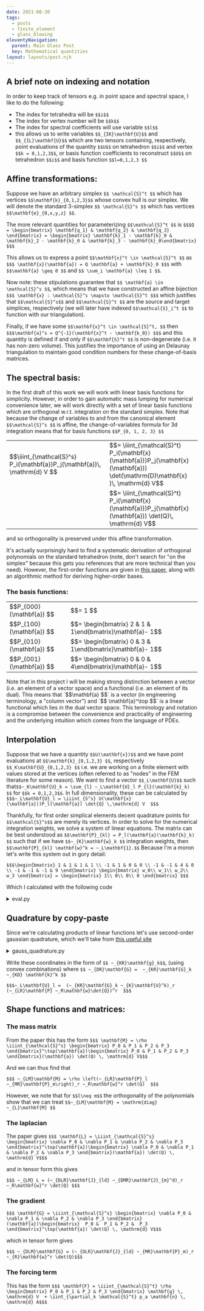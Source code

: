 ```yaml
---
date: 2021-08-30
tags:
  - posts
  - finite_element
  - glass_blowing
eleventyNavigation:
  parent: Main Glass Post
  key: Mathematical quantities
layout: layouts/post.njk
---
```


## A brief note on indexing and notation
In order to keep track of tensors e.g. in point space and spectral space, I like to do the following:
* The index for tetrahedra will be `$$i$$`
* The index for vertex number will be `$$k$$` 
* The index for spectral coefficients will use variable `$$l$$`
* this allows us to write variables `$$_{IK}\mathbf{U}$$` and `$$_{IL}\mathbf{U}$$` which are two tensors containing, respectively, 
point evaluations of the quantity `$$U$$` on tetrahedron `$$i$$` and vertex `$$k = 0,1,2,3$$`, or basis function coefficients
to reconstruct `$$U$$` on tetrahedron `$$i$$` and basis function `$$l=0,1,2,3 $$`

## Affine transformations:

Suppose we have an arbitrary simplex `$$ \mathcal{S}^t $$` which has vertices `$$\mathbf{k}_{0,1,2,3}$$` whose convex hull is our simplex.
We will denote the standard 3-simplex `$$ \mathcal{S}^s $$` which has vertices `$$\mathbf{e}_{0,x,y,z} $$`.

The more relevant quantities for parameterizing `$$\mathcal{S}^t $$` is `$$$Q = \begin{bmatrix}
\mathbf{q_1} & \mathbf{q_2} & \mathbf{q_3}
\end{bmatrix} = \begin{bmatrix}
\mathbf{k}_1 - \mathbf{k}_0 & \mathbf{k}_2 - \mathbf{k}_0 & \mathbf{k}_3 - \mathbf{k}_0\end{bmatrix} $$$`

This allows us to express a point `$$\mathbf{x}^t \in \mathcal{S}^t $$` as `$$$ \mathbf{x}(\mathbf{a}) = Q \mathbf{a} + \mathbf{k}_0 $$$`
with `$$\mathbf{a} \geq 0 $$` and `$$ \sum_i \mathbf{a} \leq 1 $$`.

Now note: these stipulations guarantee that `$$ \mathbf{a} \in \mathcal{S}^s $$`, which means that we have constructed an affine bijection
`$$$ \mathbf{x} : \mathcal{S}^s \mapsto \mathcal{S}^t $$$` which justifies that `$$\mathcal{S}^s$$` and `$$\mathcal{S}^t $$` are the source and target simplices,
respectively (we will later have indexed `$$\mathcal{S}_i^t $$` to function with our triangulation). 

Finally, if we have some `$$\mathbf{x}^t \in \mathcal{S}^t, $$` then `$$$\mathbf{a}^s = Q^{-1}(\mathbf{x}^t - \mathbf{k_0}) $$$` and
this quantity is defined if and only if `$$\mathbf{S}^t $$` is non-degenerate (i.e. it has non-zero volume). This justifies the importance
of using an Delaunay triangulation to maintain good condition numbers for these change-of-basis matrices.

## The spectral basis:

In the first draft of this work we will work with linear basis functions for simplicity.
However, in order to gain automatic mass lumping for numerical convenience later, we will work directly with 
a set of linear basis functions which are orthogonal w.r.t. integration on the standard simplex.
Note that because the change of variables to and from the canonical element `$$\mathcal{S}^s $$` is affine, the change-of-variables
formula for 3d integration means that for basis functions `$$P_{0, 1, 2, 3} $$`
<table class="eqn">
  <tr><td>$$\iiint_{\mathcal{S}^s} P_i(\mathbf{a})P_j(\mathbf{a})\, \mathrm{d} V $$</td><td> $$= \iiint_{\mathcal{S}^t} P_i(\mathbf{x}(\mathbf{a}))P_j(\mathbf{x}(\mathbf{a})) \det(\mathrm{D}\mathbf{x} )\, \mathrm{d} V$$</td>
  </tr>
  <tr>
    <td></td><td> $$= \iiint_{\mathcal{S}^t} P_i(\mathbf{x}(\mathbf{a}))P_j(\mathbf{x}(\mathbf{a})) \det(Q)\, \mathrm{d} V$$</td>
  </tr>
</table>
and so orthogonality is preserved under this affine transformation. 

It's actually surprisingly hard to find a systematic derivation of orthogonal polynomials on the standard tetrahedron (note, don't
search for "on the simplex" because this gets you references that are more technical than you need). However, the first-order functions
are given in [this paper](https://ieeexplore.ieee.org/document/8146193), along with an algorithmic method for deriving higher-order bases.

### The basis functions:
<table class="eqn">
  <tr><td>$$P_{000}(\mathbf{a}) $$</td><td> $$= 1 $$</td>
  </tr>
  <tr><td>$$P_{100}(\mathbf{a}) $$</td><td> $$= \begin{bmatrix} 2 & 1 & 1\end{bmatrix}\mathbf{a}- 1$$</td>
  </tr>
  <tr><td>$$P_{010}(\mathbf{a}) $$</td><td> $$= \begin{bmatrix} 0 & 3 & 1\end{bmatrix}\mathbf{a}- 1$$</td>
  </tr>
  <tr><td>$$P_{001}(\mathbf{a}) $$</td><td> $$= \begin{bmatrix} 0 & 0 & 4\end{bmatrix}\mathbf{a}- 1$$</td>
  </tr>
</table>
Note that in this project I will be making strong distinction between a vector (i.e. an element of a vector space) and a functional (i.e. an element of its dual).
This means that `$$\mathbf{a} $$` is a vector (in engineering terminology, a "column vector") and `$$ \mathbf{a}^\top $$` is a linear functional
which lies in the dual vector space. This terminology and notation is a compromise between the convenience and practicality of engineering
and the underlying intuition which comes from the language of PDEs.


## Interpolation

Suppose that we have a quantity `$$U(\mathbf{x})$$` and we have point evaluations at `$$\mathbf{k}_{0,1,2,3} $$`, respectively `$$_K\mathbf{U}_{0,1,2,3} $$` i.e. we are working on a finite 
element with values stored at the vertices (often referred to as "nodes" in the FEM literature for some reason). We want to find a vector `$$_L\mathbf{U}$$`
such that`$$~_K\mathbf{U}_k = \sum_{l} ~_L\mathbf{U}_l P_{l}(\mathbf{k}_k) $$` for `$$k = 0,1,2,3$$`.
In full dimensionality, these can be calculated by
`$$$~_L\mathbf{U}_l = \iiint_{S^s} U(\mathbf{x}(\mathbf{a}))P_l(\mathbf{a}) \det{Q} \,\mathrm{d} V  $$$`

Thankfully, for first order simplical elements decent quadrature points for `$$\mathcal{S}^s$$` are merely its vertices. In order to 
solve for the numerical integration weights, we solve a system of linear equations. The matrix can be best understood as
`$$\mathbf{P}_{kl} = P_l(\mathbf{a}(\mathbf{k}_k) $$` such that if we have `$$~_{K}\mathbf{w}_k $$` integration weights, then
`$$\mathbf{P}_{kl} \mathbf{w}^k = ~_L\mathbf{1}.$$` Because I'm a moron let's write this system out in gory detail:

`$$$\begin{bmatrix}
1 & 1 & 1 & 1 \\
-1 & 1 & 0 & 0 \\
-1 & -1 & 4 & 0 \\
-1 & -1 & -1 & 9
\end{bmatrix}
\begin{bmatrix}
w_0\\
w_1\\
w_2\\
w_3
\end{bmatrix}
= \begin{bmatrix}
1\\
0\\
0\\
0
\end{bmatrix}
$$$`

Which I calculated with the following code
<details>
<summary>eval.py</summary>

```
import numpy as np
  
def evl(x, y, z):
  p1 = np.ones_like(x)
  p2 = 2 * x + 1 * y + 1 * z - 1
  p3 = 0 * x + 3 * y + 1 * z - 1
  p4 = 0 * x + 0 * y + 4 * z - 1
  return (p1, p2, p3, p4)
x = np.array([0, 1, 0, 0])
y = np.array([0, 0, 1, 0])
z = np.array([0, 0, 0, 1])
print(evl(x, y, z))
  
  
A = np.array([[1,1,1,1],
              [-1,1,0,0,],
              [-1,-1,4,0,],
              [-1,-1,-1,9]])
b = np.array([1,0,0,0])

w = np.linalg.solve(A,b)
print(w)
```

</details>

## Quadrature by copy-paste

Since we're calculating products of linear functions let's use second-order gaussian quadrature,
which we'll take from [this useful site](https://www.cfd-online.com/Wiki/Code:_Quadrature_on_Tetrahedra)

<details>
<summary>gauss_quadrature.py</summary>

```
xa=np.array([0.2500000000000000, 0.0000000000000000, 0.3333333333333333, 0.3333333333333333, 0.3333333333333333, 
     0.7272727272727273, 0.0909090909090909, 0.0909090909090909, 0.0909090909090909, 0.4334498464263357, 
     0.0665501535736643, 0.0665501535736643, 0.0665501535736643, 0.4334498464263357, 0.4334498464263357])
ya=np.array([0.2500000000000000, 0.3333333333333333, 0.3333333333333333, 0.3333333333333333, 0.0000000000000000, 
     0.0909090909090909, 0.0909090909090909, 0.0909090909090909, 0.7272727272727273, 0.0665501535736643, 
     0.4334498464263357, 0.0665501535736643, 0.4334498464263357, 0.0665501535736643, 0.4334498464263357])
za=np.array([0.2500000000000000, 0.3333333333333333, 0.3333333333333333, 0.0000000000000000, 0.3333333333333333, 
     0.0909090909090909, 0.0909090909090909, 0.7272727272727273, 0.0909090909090909, 0.0665501535736643,
     0.0665501535736643, 0.4334498464263357, 0.4334498464263357, 0.4334498464263357, 0.0665501535736643])
wt=np.array([0.1817020685825351, 0.0361607142857143, 0.0361607142857143, 0.0361607142857143, 0.0361607142857143, 
     0.0698714945161738, 0.0698714945161738, 0.0698714945161738, 0.0698714945161738, 0.0656948493683187, 
     0.0656948493683187, 0.0656948493683187, 0.0656948493683187, 0.0656948493683187, 0.0656948493683187])/6
 
```
  
  
  
</details>

Write these coordinates in the form of `$$ ~_{KR}\mathbf{g}_k$$`, (using convex combinations) where `$$ ~_{DR}\mathbf{G} =  ~_{KR}\mathbf{G}_k ~_{KD} \mathbf{k}^k $$`

`$$$~_L\mathbf{U}_l =  (~_{KR}\mathbf{G}_k ~_{K}\mathbf{U}^k)_r  (~_{LR}\mathbf{P} ~_R\mathbf{w}\det{Q})^r  $$$`


## Shape functions and matrices:

### The mass matrix

From the paper this has the form
`$$$ \mathbf{M} = \rho \iiint_{\mathcal{S}^s} \begin{bmatrix} P_0 & P_1 & P_2 & P_3 \end{bmatrix}^\top(\mathbf{a})\begin{bmatrix} P_0 & P_1 & P_2 & P_3 \end{bmatrix}(\mathbf{a}) \det(Q) \, \mathrm{d} V$$$`

And we can thus find that 

`$$$ ~_{LM}\mathbf{M} = \rho \left(~_{LR}\mathbf{P}_l ~_{MR}\mathbf{P}_m\right)_r ~_R\mathbf{w}^r \det(Q)  $$$`

However, we note that for `$$l\neq m$$` the orthogonality of the polynomials show that we can treat `$$~_{LM}\mathbf{M} = \mathrm{diag} ~_{L}\mathbf{M} $$`

### The laplacian

The paper gives
`$$$ \mathbf{L} = \iiint_{\mathcal{S}^s} \begin{bmatrix} \nabla P_0 & \nabla P_1 & \nabla P_2 & \nabla P_3 \end{bmatrix}^\top(\mathbf{a})\begin{bmatrix} \nabla P_0 & \nabla P_1 & \nabla P_2 & \nabla P_3 \end{bmatrix}(\mathbf{a}) \det(Q) \, \mathrm{d} V$$$`

and in tensor form this gives

`$$$ ~_{LM} L = (~_{DLR}\mathbf{J}_{ld} ~_{DMR}\mathbf{J}_{m}^d)_r ~_R\mathbf{w}^r \det(Q) $$$`


### The gradient

`$$$ \mathbf{G} = \iiint_{\mathcal{S}^s} \begin{bmatrix} \nabla P_0 & \nabla P_1 & \nabla P_2 & \nabla P_3 \end{bmatrix} (\mathbf{a})\begin{bmatrix}  P_0 &  P_1 & P_2 &  P_3 \end{bmatrix}^\top(\mathbf{a}) \det(Q) \, \mathrm{d} V$$$`

which in tensor form gives

`$$$ ~_{DLM}\mathbf{G} = (~_{DLR}\mathbf{J}_{ld} ~_{MR}\mathbf{P}_m)_r ~_{R}\mathbf{w}^r \det(Q)$$$`

### The forcing term

This has the form 
`$$$ \mathbf{F} = \iiint_{\mathcal{S}^t} \rho \begin{bmatrix} P_0 & P_1 & P_2 & P_3 \end{bmatrix} \mathbf{g} \, \mathrm{d} V  + \iint_{\partial_k \mathcal{S}^t} p_a \mathbf{n} \, \mathrm{d} A$$$`